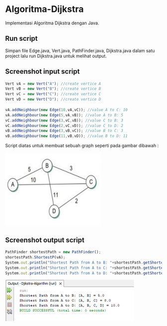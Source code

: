 # Algoritma-Dijkstra 
Implementasi Algoritma Dijkstra dengan Java.

## Run script
Simpan file Edge.java, Vert.java, PathFinder.java, Dijkstra.java dalam satu project lalu run Dijkstra.java untuk melihat output.

## Screenshot input script
``` js
Vert vA = new Vert("A"); //create vertice A
Vert vB = new Vert("B"); //create vertice B
Vert vC = new Vert("C"); //create vertice C
Vert vD = new Vert("D"); //create vertice D
		
vA.addNeighbour(new Edge(10,vA,vC)); //value A to C: 10
vA.addNeighbour(new Edge(5,vA,vB)); //value A to B: 5
vC.addNeighbour(new Edge(3,vC,vB)); //value C to B: 3
vC.addNeighbour(new Edge(2,vC,vD)); //value C to D: 2
vB.addNeighbour(new Edge(3,vB,vC)); //value B to C: 3
vB.addNeighbour(new Edge(11,vB,vD)); //value B to D: 11
```
Script diatas untuk membuat sebuah graph seperti pada gambar dibawah :

![graph](https://github.com/muhfauzidk/Algoritma-Dijkstra/blob/dfb067bbc357ba07cc995beacfb3f2e673cdd936/graph.png)

## Screenshot output script
``` js
PathFinder shortestPath = new PathFinder();
shortestPath.ShortestP(vA);
System.out.println("Shortest Path from A to B: "+shortestPath.getShortestP(vB)+" = "+vB.getDist());
System.out.println("Shortest Path from A to C: "+shortestPath.getShortestP(vC)+" = "+vC.getDist());
System.out.println("Shortest Path from A to D: "+shortestPath.getShortestP(vD)+" = "+vD.getDist());
```

![output](https://github.com/muhfauzidk/Algoritma-Dijkstra/blob/e676ae24bc9a77d67ebd009abb09394101c340ba/output.png)
